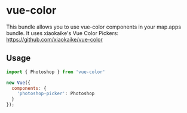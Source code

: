 # vue-color

This bundle allows you to use vue-color components in your map.apps bundle.
It uses xiaokaike's Vue Color Pickers: https://github.com/xiaokaike/vue-color

## Usage

```js
import { Photoshop } from 'vue-color'

new Vue({
  components: {
    'photoshop-picker': Photoshop
  }
});
```
